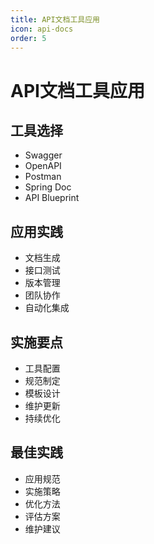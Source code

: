 ```yaml
---
title: API文档工具应用
icon: api-docs
order: 5
---
```


# API文档工具应用

## 工具选择
- Swagger
- OpenAPI
- Postman
- Spring Doc
- API Blueprint

## 应用实践
- 文档生成
- 接口测试
- 版本管理
- 团队协作
- 自动化集成

## 实施要点
- 工具配置
- 规范制定
- 模板设计
- 维护更新
- 持续优化

## 最佳实践
- 应用规范
- 实施策略
- 优化方法
- 评估方案
- 维护建议
